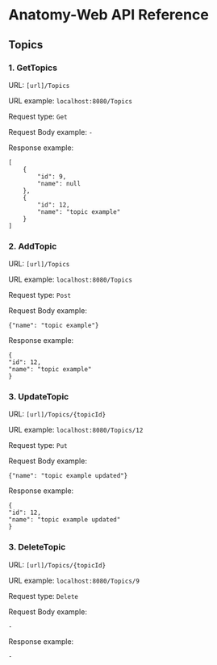 # Anatomy-Web API Reference
## Topics
### 1. GetTopics
URL: `[url]/Topics`

URL example: `localhost:8080/Topics`

Request type: `Get`

Request Body example: `-`

Response example:

    [
        {
            "id": 9,
            "name": null
        },
        {
            "id": 12,
            "name": "topic example"
        }
    ]
   
### 2. AddTopic
URL: `[url]/Topics`

URL example: `localhost:8080/Topics`

Request type: `Post`

Request Body example: 

    {"name": "topic example"}

Response example:

    {
    "id": 12,
    "name": "topic example"
	}


### 3. UpdateTopic
URL: `[url]/Topics/{topicId}`

URL example: `localhost:8080/Topics/12`

Request type: `Put`

Request Body example: 

    {"name": "topic example updated"}

Response example:

    {
    "id": 12,
    "name": "topic example updated"
	}

### 3. DeleteTopic
URL: `[url]/Topics/{topicId}`

URL example: `localhost:8080/Topics/9`

Request type: `Delete`

Request Body example: 

    -

Response example:

    -

  

